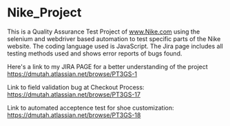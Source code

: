 # Nike_Project
This is a Quality Assurance Test Project of www.Nike.com using the selenium 
and webdriver based automation to test specific parts of the Nike website.
The coding language used is JavaScript.
The Jira page includes all testing methods used and shows error reports of bugs found.

Here's a link to my JIRA PAGE for a better understanding of the project
https://dmutah.atlassian.net/browse/PT3GS-1

Link to field validation bug at Checkout Process: https://dmutah.atlassian.net/browse/PT3GS-17

Link to automated acceptence test for shoe customization: https://dmutah.atlassian.net/browse/PT3GS-18



